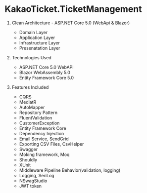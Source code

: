 # KakaoTicket.TicketManagement

1. Clean Architecture - ASP.NET Core 5.0 (WebApi & Blazor)
   - Domain Layer
   - Application Layer
   - Infrastructure Layer
   - Presenatation Layer

2. Technologies Used
   - ASP.NET Core 5.0 WebAPI
   - Blazor WebAssembly 5.0 
   - Entity Framework Core 5.0

3. Features Included
   - CQRS
   - MediatR
   - AutoMapper
   - Repository Pattern
   - FluentValidation
   - CustomerException
   - Entity Framework Core
   - Dependency Injection
   - Email Service, SendGrid
   - Exporting CSV Files, CsvHelper
   - Swagger
   - Moking framework, Moq
   - Shouldly
   - XUnit
   - Middleware Pipeline Behavior(validation, logging)
   - Logging, SeriLog
   - NSwagStudio
   - JWT token

